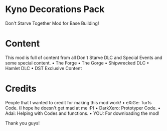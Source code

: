 # Kyno Decorations Pack
 Don't Starve Together Mod for Base Building!

# Content
This mod is full of content from all Don't Starve DLC and Special Events and some special content.
• The Forge
• The Gorge
• Shipwrecked DLC
• Hamlet DLC
• DST Exclusive Content

# Credits
People that I wanted to credit for making this mod work!
• eXiGe: Turfs Code. (I hope he doesn't get mad at me :P)
• DarkXero: Prototyper Code.
• Adai: Helping with Codes and functions.
• YOU: For downloading the mod!

Thank you guys!
